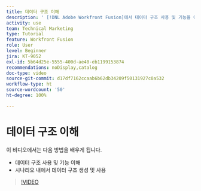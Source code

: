 ```yaml
---
title: 데이터 구조 이해
description: ' [!DNL Adobe Workfront Fusion]에서 데이터 구조 사용 및 기능을 이해하고, 시나리오 내에서 데이터 구조를 생성하고 사용하는 방법에 대해 알아봅니다.'
activity: use
team: Technical Marketing
type: Tutorial
feature: Workfront Fusion
role: User
level: Beginner
jira: KT-9052
exl-id: 5b64d25e-5555-400d-ae40-eb1199153874
recommendations: noDisplay,catalog
doc-type: video
source-git-commit: d17df7162ccaab6b62db34209f50131927c0a532
workflow-type: ht
source-wordcount: '50'
ht-degree: 100%

---
```


# 데이터 구조 이해

이 비디오에서는 다음 방법을 배우게 됩니다.

* 데이터 구조 사용 및 기능 이해
* 시나리오 내에서 데이터 구조 생성 및 사용

>[!VIDEO](https://video.tv.adobe.com/v/3417954/?quality=12&learn=on&enablevpops&captions=kor)
